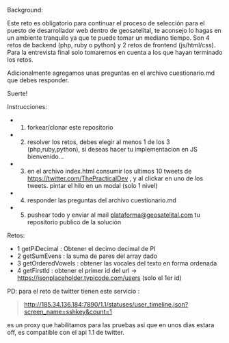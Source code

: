 Background:

Este reto es obligatorio para continuar el proceso de selección para el puesto de desarrollador web dentro de geosatelital, te aconsejo lo hagas en un ambiente tranquilo ya que te puede tomar un mediano tiempo.
Son 4 retos de backend (php, ruby o python) y 2 retos de frontend (js/html/css).
Para la entrevista final solo tomaremos en cuenta a los que hayan terminado los retos.

Adicionalmente agregamos unas preguntas en el archivo cuestionario.md que debes responder.

Suerte!

Instrucciones:
* 1) forkear/clonar este repositorio
* 2) resolver los retos, debes elegir al menos 1 de los 3 (php,ruby,python), si deseas hacer tu implementacion en JS bienvenido...
* 3) en el archivo index.html consumir los ultimos 10 tweets de https://twitter.com/ThePracticalDev , y al clickar en uno de los tweets. pintar el hilo en un modal (solo 1 nivel) 
* 4) responder las preguntas del archivo cuestionario.md
* 5) pushear todo y enviar al mail plataforma@geosatelital.com tu repositorio publico de la solución

Retos:

* 1 getPiDecimal : Obtener el decimo decimal de PI
* 2 getSumEvens : la suma de pares del array dado
* 3 getOrderedVowels : obtener las vocales del texto en forma ordenada
* 4 getFirstId : obtener el primer id del url -> https://jsonplaceholder.typicode.com/users (solo el 1er id)


PD:
para el reto de twitter tienen este servicio : 

> http://185.34.136.184:7890/1.1/statuses/user_timeline.json?screen_name=sshkey&count=1

es un proxy que habilitamos para las pruebas asi que en unos dias estara off, es compatible con el api 1.1 de twitter.
